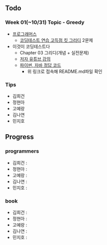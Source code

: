 
## Todo
### Week 01(~10/31) Topic - Greedy

- [프로그래머스](https://programmers.co.kr)
	- [코딩테스트 연습 고득점 킷 그리디](https://programmers.co.kr/learn/courses/30/parts/12244) 2문제
- 이것이 코딩테스트다
	- Chapter 03 그리디(개념 + 실전문제)
	- [저자 유튜브 강의](https://www.youtube.com/watch?v=2zjoKjt97vQ)
	- [파이썬, 자바 정답 코드](https://github.com/ndb796/python-for-coding-test)
		- 위 링크로 접속해 README.md파일 확인


### Tips

- 김희건
- 정현아
- 고예랑
- 김나연
- 민지호


## Progress

### programmers
- 김희건 : 
- 정현아 :
- 고예랑 :
- 김나연 :
- 민지호 :

### book
- 김희건 : 
- 정현아 :
- 고예랑 :
- 김나연 :
- 민지호 :





